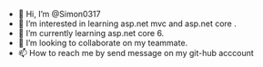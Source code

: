 - 👋 Hi, I’m @Simon0317
- 👀 I’m interested in learning asp.net mvc and asp.net core .
- 🌱 I’m currently learning asp.net core 6.
- 💞️ I’m looking to collaborate on my teammate.
- 📫 How to reach me by send message on my git-hub acccount 

<!---
Simon0317/Simon0317 is a ✨ special ✨ repository because its `README.md` (this file) appears on your GitHub profile.
You can click the Preview link to take a look at your changes.
--->
